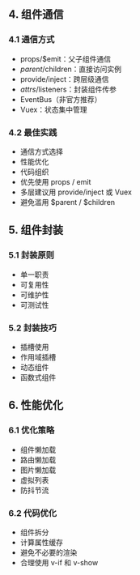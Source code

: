 ## 4. 组件通信

### 4.1 通信方式
- props/$emit：父子组件通信
- $parent/$children：直接访问实例
- provide/inject：跨层级通信
- $attrs/$listeners：封装组件传参
- EventBus（非官方推荐）
- Vuex：状态集中管理


### 4.2 最佳实践
- 通信方式选择
- 性能优化
- 代码组织
- 优先使用 props / emit
- 多层建议用 provide/inject 或 Vuex
- 避免滥用 $parent / $children


## 5. 组件封装

### 5.1 封装原则
- 单一职责
- 可复用性
- 可维护性
- 可测试性

### 5.2 封装技巧
- 插槽使用
- 作用域插槽
- 动态组件
- 函数式组件

## 6. 性能优化

### 6.1 优化策略
- 组件懒加载
- 路由懒加载
- 图片懒加载
- 虚拟列表
- 防抖节流

### 6.2 代码优化
- 组件拆分
- 计算属性缓存
- 避免不必要的渲染
- 合理使用 v-if 和 v-show